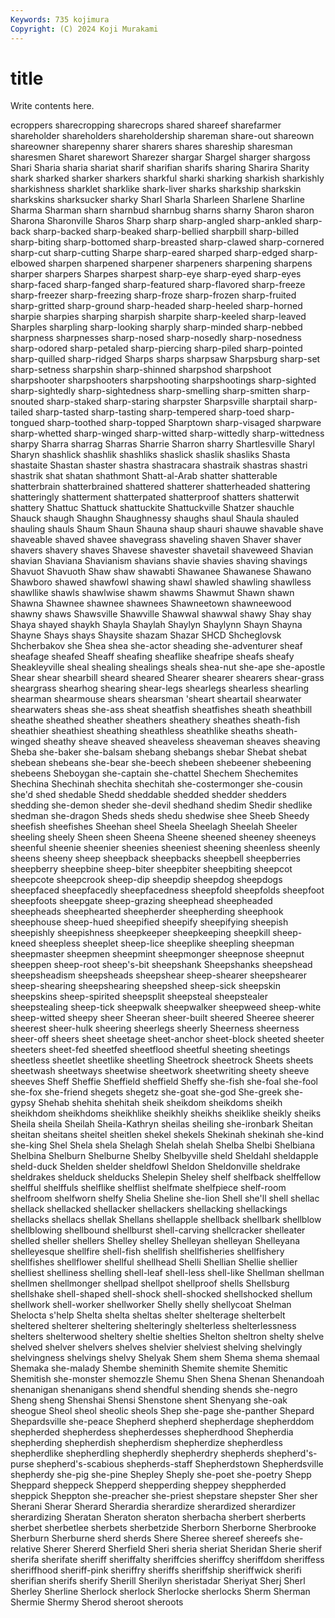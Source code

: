 ```yaml
---
Keywords: 735 kojimura
Copyright: (C) 2024 Koji Murakami
---
```


# title

Write contents here.



ecroppers sharecropping sharecrops shared
shareef sharefarmer shareholder shareholders shareholdership shareman share-out shareown shareowner sharepenny
sharer sharers shares shareship sharesman sharesmen Sharet sharewort Sharezer shargar
Shargel sharger shargoss Shari Sharia sharia shariat sharif sharifian sharifs
sharing Sharira Sharity shark sharked sharker sharkers sharkful sharki sharking
sharkish sharkishly sharkishness sharklet sharklike shark-liver sharks sharkship sharkskin sharkskins
sharksucker sharky Sharl Sharla Sharleen Sharlene Sharline Sharma Sharman sharn
sharnbud sharnbug sharns sharny Sharon sharon Sharona Sharonville Sharos Sharp
sharp sharp-angled sharp-ankled sharp-back sharp-backed sharp-beaked sharp-bellied sharpbill sharp-billed sharp-biting
sharp-bottomed sharp-breasted sharp-clawed sharp-cornered sharp-cut sharp-cutting Sharpe sharp-eared sharped sharp-edged
sharp-elbowed sharpen sharpened sharpener sharpeners sharpening sharpens sharper sharpers Sharpes
sharpest sharp-eye sharp-eyed sharp-eyes sharp-faced sharp-fanged sharp-featured sharp-flavored sharp-freeze sharp-freezer
sharp-freezing sharp-froze sharp-frozen sharp-fruited sharp-gritted sharp-ground sharp-headed sharp-heeled sharp-horned sharpie
sharpies sharping sharpish sharpite sharp-keeled sharp-leaved Sharples sharpling sharp-looking sharply
sharp-minded sharp-nebbed sharpness sharpnesses sharp-nosed sharp-nosedly sharp-nosedness sharp-odored sharp-petaled sharp-piercing
sharp-piled sharp-pointed sharp-quilled sharp-ridged Sharps sharps sharpsaw Sharpsburg sharp-set sharp-setness
sharpshin sharp-shinned sharpshod sharpshoot sharpshooter sharpshooters sharpshooting sharpshootings sharp-sighted sharp-sightedly
sharp-sightedness sharp-smelling sharp-smitten sharp-snouted sharp-staked sharp-staring sharpster Sharpsville sharptail sharp-tailed
sharp-tasted sharp-tasting sharp-tempered sharp-toed sharp-tongued sharp-toothed sharp-topped Sharptown sharp-visaged sharpware
sharp-whetted sharp-winged sharp-witted sharp-wittedly sharp-wittedness sharpy Sharra sharrag Sharras Sharrie
Sharron sharry Shartlesville Sharyl Sharyn shashlick shashlik shashliks shaslick shaslik
shasliks Shasta shastaite Shastan shaster shastra shastracara shastraik shastras shastri
shastrik shat shatan shathmont Shatt-al-Arab shatter shatterable shatterbrain shatterbrained shattered
shatterer shatterheaded shattering shatteringly shatterment shatterpated shatterproof shatters shatterwit shattery
Shattuc Shattuck shattuckite Shattuckville Shatzer shauchle Shauck shaugh Shaughn Shaughnessy
shaughs shaul Shaula shauled shauling shauls Shaum Shaun Shauna shaup
shauri shauwe shavable shave shaveable shaved shavee shavegrass shaveling shaven
Shaver shaver shavers shavery shaves Shavese shavester shavetail shaveweed Shavian
shavian Shaviana Shavianism shavians shavie shavies shaving shavings Shavuot Shavuoth
Shaw shaw shawabti Shawanee Shawanese Shawano Shawboro shawed shawfowl shawing
shawl shawled shawling shawlless shawllike shawls shawlwise shawm shawms Shawmut
Shawn shawn Shawna Shawnee shawnee shawnees Shawneetown shawneewood shawny shaws
Shawsville Shawville Shawwal shawwal shawy Shay shay Shaya shayed shaykh
Shayla Shaylah Shaylyn Shaylynn Shayn Shayna Shayne Shays shays Shaysite
shazam Shazar SHCD Shcheglovsk Shcherbakov she Shea shea she-actor sheading
she-adventurer sheaf sheafage sheafed Sheaff sheafing sheaflike sheafripe sheafs sheafy
Sheakleyville sheal shealing shealings sheals shea-nut she-ape she-apostle Shear shear
shearbill sheard sheared Shearer shearer shearers shear-grass sheargrass shearhog shearing
shear-legs shearlegs shearless shearling shearman shearmouse shears shearsman 'sheart sheartail
shearwater shearwaters sheas she-ass sheat sheatfish sheatfishes sheath sheathbill sheathe
sheathed sheather sheathers sheathery sheathes sheath-fish sheathier sheathiest sheathing sheathless
sheathlike sheaths sheath-winged sheathy sheave sheaved sheaveless sheaveman sheaves sheaving
Sheba she-baker she-balsam shebang shebangs shebar Shebat shebat shebean shebeans
she-bear she-beech shebeen shebeener shebeening shebeens Sheboygan she-captain she-chattel Shechem
Shechemites Shechina Shechinah shechita shechitah she-costermonger she-cousin she'd shed shedable
Shedd sheddable shedded shedder shedders shedding she-demon sheder she-devil shedhand
shedim Shedir shedlike shedman she-dragon Sheds sheds shedu shedwise shee
Sheeb Sheedy sheefish sheefishes Sheehan sheel Sheela Sheelagh Sheelah Sheeler
sheeling sheely Sheen sheen Sheena Sheene sheened sheeney sheeneys sheenful
sheenie sheenier sheenies sheeniest sheening sheenless sheenly sheens sheeny sheep
sheepback sheepbacks sheepbell sheepberries sheepberry sheepbine sheep-biter sheepbiter sheepbiting sheepcot
sheepcote sheepcrook sheep-dip sheepdip sheepdog sheepdogs sheepfaced sheepfacedly sheepfacedness sheepfold
sheepfolds sheepfoot sheepfoots sheepgate sheep-grazing sheephead sheepheaded sheepheads sheephearted sheepherder
sheepherding sheephook sheephouse sheep-hued sheepified sheepify sheepifying sheepish sheepishly sheepishness
sheepkeeper sheepkeeping sheepkill sheep-kneed sheepless sheeplet sheep-lice sheeplike sheepling sheepman
sheepmaster sheepmen sheepmint sheepmonger sheepnose sheepnut sheeppen sheep-root sheep's-bit sheepshank
Sheepshanks sheepshead sheepsheadism sheepsheads sheepshear sheep-shearer sheepshearer sheep-shearing sheepshearing sheepshed
sheep-sick sheepskin sheepskins sheep-spirited sheepsplit sheepsteal sheepstealer sheepstealing sheep-tick sheepwalk
sheepwalker sheepweed sheep-white sheep-witted sheepy sheer Sheeran sheer-built sheered Sheeree
sheerer sheerest sheer-hulk sheering sheerlegs sheerly Sheerness sheerness sheer-off sheers
sheet sheetage sheet-anchor sheet-block sheeted sheeter sheeters sheet-fed sheetfed sheetflood
sheetful sheeting sheetings sheetless sheetlet sheetlike sheetling Sheetrock sheetrock Sheets
sheets sheetwash sheetways sheetwise sheetwork sheetwriting sheety sheeve sheeves Sheff
Sheffie Sheffield sheffield Sheffy she-fish she-foal she-fool she-fox she-friend shegets
shegetz she-goat she-god She-greek she-gypsy Shehab shehita shehitah sheik sheikdom
sheikdoms sheikh sheikhdom sheikhdoms sheikhlike sheikhly sheikhs sheiklike sheikly sheiks
Sheila sheila Sheilah Sheila-Kathryn sheilas sheiling she-ironbark Sheitan sheitan sheitans
sheitel sheitlen shekel shekels Shekinah shekinah she-kind she-king Shel Shela
shela Shelagh Shelah shelah Shelba Shelbi Shelbiana Shelbina Shelburn Shelburne
Shelby Shelbyville sheld Sheldahl sheldapple sheld-duck Shelden shelder sheldfowl Sheldon
Sheldonville sheldrake sheldrakes shelduck shelducks Shelepin Sheley shelf shelfback shelffellow
shelfful shelffuls shelflike shelflist shelfmate shelfpiece shelf-room shelfroom shelfworn shelfy
Shelia Sheline she-lion Shell she'll shell shellac shellack shellacked shellacker
shellackers shellacking shellackings shellacks shellacs shellak Shellans shellapple shellback shellbark
shellblow shellblowing shellbound shellburst shell-carving shellcracker shelleater shelled sheller shellers
Shelley shelley Shelleyan shelleyan Shelleyana shelleyesque shellfire shell-fish shellfish shellfisheries
shellfishery shellfishes shellflower shellful shellhead Shelli Shellian Shellie shellier shelliest
shelliness shelling shell-leaf shell-less shell-like Shellman shellman shellmen shellmonger shellpad
shellpot shellproof shells Shellsburg shellshake shell-shaped shell-shock shell-shocked shellshocked shellum
shellwork shell-worker shellworker Shelly shelly shellycoat Shelman Shelocta s'help Shelta
shelta sheltas shelter shelterage shelterbelt sheltered shelterer sheltering shelteringly shelterless
shelterlessness shelters shelterwood sheltery sheltie shelties Shelton sheltron shelty shelve
shelved shelver shelvers shelves shelvier shelviest shelving shelvingly shelvingness shelvings
shelvy Shelyak Shem shem Shema shema shemaal Shemaka she-malady Shembe
sheminith Shemite shemite Shemitic Shemitish she-monster shemozzle Shemu Shen Shena
Shenan Shenandoah shenanigan shenanigans shend shendful shending shends she-negro Sheng
sheng Shenshai Shensi Shenstone shent Shenyang she-oak sheogue Sheol sheol
sheolic sheols Shep she-page she-panther Shepard Shepardsville she-peace Shepherd shepherd
shepherdage shepherddom shepherded shepherdess shepherdesses shepherdhood Shepherdia shepherding shepherdish shepherdism
shepherdize shepherdless shepherdlike shepherdling shepherdly shepherdry shepherds shepherd's-purse shepherd's-scabious shepherds-staff
Shepherdstown Shepherdsville shepherdy she-pig she-pine Shepley Sheply she-poet she-poetry Shepp
Sheppard sheppeck Shepperd shepperding sheppey sheppherded sheppick Sheppton she-preacher she-priest
shepstare shepster Sher sher Sherani Sherar Sherard Sherardia sherardize sherardized
sherardizer sherardizing Sheratan Sheraton sheraton sherbacha sherbert sherberts sherbet sherbetlee
sherbets sherbetzide Sherborn Sherborne Sherbrooke Sherburn Sherburne sherd sherds Shere
Sheree shereef shereefs she-relative Sherer Shererd Sherfield Sheri sheria sheriat
Sheridan Sherie sherif sherifa sherifate sheriff sheriffalty sheriffcies sheriffcy sheriffdom
sheriffess sheriffhood sheriff-pink sheriffry sheriffs sheriffship sheriffwick sherifi sherifian sherifs
sherify Sherill Sherilyn sheristadar Sheriyat Sherj Sherl Sherley Sherline Sherlock
sherlock Sherlocke sherlocks Sherm Sherman Shermie Shermy Sherod sheroot sheroots
